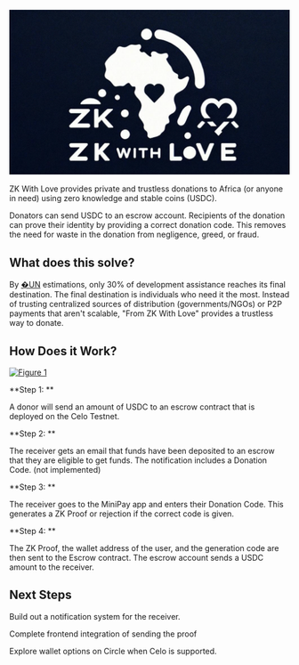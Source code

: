 ![Logo](logo.png)

ZK With Love provides private and trustless donations to Africa (or anyone in need) using zero knowledge and stable coins (USDC). 

Donators can send USDC to an escrow account. Recipients of the donation can prove their identity by providing a correct donation code. This removes the need for waste in the donation from negligence, greed, or fraud. 

## What does this solve? 
By [�UN](https://www.un.org/sg/en/content/sg/statement/2012-07-09/secretary-generals-closing-remarks-high-level-panel-accountability) estimations, only 30% of development assistance reaches its final destination.  The final destination is individuals who need it the most. Instead of trusting centralized sources of distribution (governments/NGOs)  or P2P payments that aren't scalable, "From ZK With Love" provides a trustless way to donate. 

## How Does it Work? 


[![Figure 1](https://app.eraser.io/workspace/Fx4YkLyL24s45BqPBj8v/preview?elements=c9buDWZEosqJytG8Er86mA&type=embed)](https://app.eraser.io/workspace/Fx4YkLyL24s45BqPBj8v?elements=c9buDWZEosqJytG8Er86mA)

**Step 1: **

A donor will send an amount of USDC to an escrow contract that is deployed on the Celo Testnet. 

**Step 2: **

The receiver gets an email that funds have been deposited to an escrow that they are eligible to get funds.  The notification includes a Donation Code. (not implemented) 

**Step 3: **

The receiver goes to the MiniPay app and enters their Donation Code. This generates a ZK Proof or rejection if the correct code is given. 

**Step 4: **

The ZK Proof, the wallet address of the user, and the generation code are then sent to the Escrow contract. The escrow account sends a USDC amount to the receiver. 

## Next Steps 
Build out a notification system for the receiver. 

Complete frontend integration of sending the proof 

Explore wallet options on Circle when Celo is supported. 


